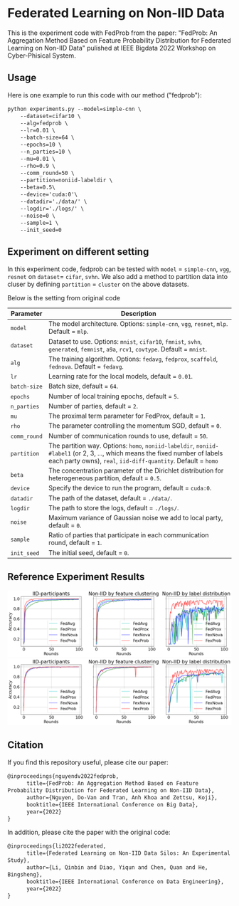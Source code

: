 # Federated Learning on Non-IID Data
This is the experiment code with FedProb from the paper: "FedProb: An Aggregation Method Based on Feature Probability Distribution for Federated Learning on Non-IID Data" pulished at IEEE Bigdata 2022 Workshop on Cyber-Phisical System.

## Usage
Here is one example to run this code with our method ("fedprob"):
```
python experiments.py --model=simple-cnn \
    --dataset=cifar10 \
    --alg=fedprob \
    --lr=0.01 \
    --batch-size=64 \
    --epochs=10 \
    --n_parties=10 \
    --mu=0.01 \
    --rho=0.9 \
    --comm_round=50 \
    --partition=noniid-labeldir \
    --beta=0.5\
    --device='cuda:0'\
    --datadir='./data/' \
    --logdir='./logs/' \
    --noise=0 \
    --sample=1 \
    --init_seed=0
```



## Experiment on different setting

In this experiment code, fedprob can be tested with `model` = `simple-cnn`, `vgg`, `resnet` on `dataset`= `cifar`, `svhn`. We also add a method to partition data into cluser by defining `partition` = `cluster` on the above datasets.

Below is the setting from original code

| Parameter                      | Description                                 |
| ----------------------------- | ---------------------------------------- |
| `model` | The model architecture. Options: `simple-cnn`, `vgg`, `resnet`, `mlp`. Default = `mlp`. |
| `dataset`      | Dataset to use. Options: `mnist`, `cifar10`, `fmnist`, `svhn`, `generated`, `femnist`, `a9a`, `rcv1`, `covtype`. Default = `mnist`. |
| `alg` | The training algorithm. Options: `fedavg`, `fedprox`, `scaffold`, `fednova`. Default = `fedavg`. |
| `lr` | Learning rate for the local models, default = `0.01`. |
| `batch-size` | Batch size, default = `64`. |
| `epochs` | Number of local training epochs, default = `5`. |
| `n_parties` | Number of parties, default = `2`. |
| `mu` | The proximal term parameter for FedProx, default = `1`. |
| `rho` | The parameter controlling the momentum SGD, default = `0`. |
| `comm_round`    | Number of communication rounds to use, default = `50`. |
| `partition`    | The partition way. Options: `homo`, `noniid-labeldir`, `noniid-#label1` (or 2, 3, ..., which means the fixed number of labels each party owns), `real`, `iid-diff-quantity`. Default = `homo` |
| `beta` | The concentration parameter of the Dirichlet distribution for heterogeneous partition, default = `0.5`. |
| `device` | Specify the device to run the program, default = `cuda:0`. |
| `datadir` | The path of the dataset, default = `./data/`. |
| `logdir` | The path to store the logs, default = `./logs/`. |
| `noise` | Maximum variance of Gaussian noise we add to local party, default = `0`. |
| `sample` | Ratio of parties that participate in each communication round, default = `1`. |
| `init_seed` | The initial seed, default = `0`. |

## Reference Experiment Results

![Image](./figures/fedprob/cifar10-resnet.png)
![Image](./figures/fedprob/cifar10-vgg.png)


## Citation
If you find this repository useful, please cite our paper:

```
@inproceedings{nguyendv2022fedprob,
      title={FedProb: An Aggregation Method Based on Feature Probability Distribution for Federated Learning on Non-IID Data},
      author={Nguyen, Do-Van and Tran, Anh Khoa and Zettsu, Koji},
      booktitle={IEEE International Conference on Big Data},
      year={2022}
}
```

In addition, please cite the paper with the original code:
```
@inproceedings{li2022federated,
      title={Federated Learning on Non-IID Data Silos: An Experimental Study},
      author={Li, Qinbin and Diao, Yiqun and Chen, Quan and He, Bingsheng},
      booktitle={IEEE International Conference on Data Engineering},
      year={2022}
}
```

